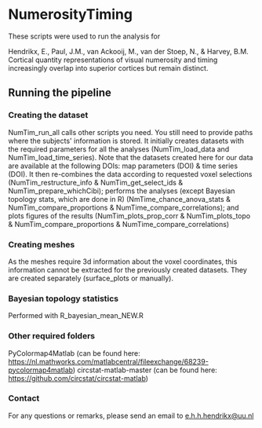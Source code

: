 # NumerosityTiming

These scripts were used to run the analysis for

Hendrikx, E., Paul, J.M., van Ackooij, M., van der Stoep, N., & Harvey, B.M. Cortical quantity representations of visual numerosity and timing increasingly overlap into superior cortices but remain distinct.

## Running the pipeline
### Creating the dataset
NumTim_run_all calls other scripts you need. You still need to provide paths where the subjects' information is stored. It initially creates datasets with the required parameters for all the analyses (NumTim_load_data and NumTim_load_time_series). Note that the datasets created here for our data are available at the following DOIs: map parameters (DOI) & time series (DOI). It then re-combines the data according to requested voxel selections (NumTim_restructure_info & NumTim_get_select_ids & NumTim_prepare_whichCibi); performs the analyses (except Bayesian topology stats, which are done in R) (NmTime_chance_anova_stats & NumTim_compare_proportions & NumTime_compare_correlations); and plots figures of the results (NumTim_plots_prop_corr & NumTim_plots_topo & NumTim_compare_proportions & NumTime_compare_correlations)

### Creating meshes
As the meshes require 3d information about the voxel coordinates, this information cannot be extracted for the previously created datasets. They are created separately (surface_plots or manually).

### Bayesian topology statistics
Performed with R_bayesian_mean_NEW.R

### Other required folders
PyColormap4Matlab (can be found here: https://nl.mathworks.com/matlabcentral/fileexchange/68239-pycolormap4matlab)
circstat-matlab-master (can be found here: https://github.com/circstat/circstat-matlab)

### Contact
For any questions or remarks, please send an email to e.h.h.hendrikx@uu.nl
